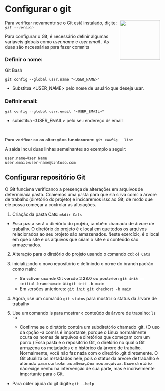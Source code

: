 
# Configurar o git

<img align="right" alt="" height="130px" src="https://th.bing.com/th/id/R.9768387cf34d18a2ece14af4992e5071?rik=fl%2bZ5MMUtF%2fuCQ&pid=ImgRaw&r=0">


Para verificar novamente se o Git está instalado, digite: *`git --version`*


Para configurar o Git, é necessário definir algumas variáveis globais como *user.name* e *user.email* . As duas são necessárias para fazer commits

### Definir o nome: 
Git Bash 

`git config --global user.name "<USER_NAME>"` 
* Substitua <USER_NAME> pelo nome de usuário que deseja usar.


### Definir email:
`git config --global user.email "<USER_EMAIL>"`
* subistitua  <USER_EMAIL> pelo seu endereço de email
<br>

Para verificar se as alterações funcionaram: `git config --list`

A saída inclui duas linhas semelhantes ao exemplo a seguir: 

`user.name=User Name` <br>
`user.email=user-name@contoso.com`

## Configurar repositório Git

O Git funciona verificando a presença de alterações em arquivos de determinada pasta. Criaremos uma pasta para que ela sirva como a árvore de trabalho (diretório do projeto) e indicaremos isso ao Git, de modo que ele possa começar a controlar as alterações. 



1. Criação da pasta Cats: `mkdir Cats`
* Essa pasta será o diretório do projeto, também chamado de árvore de trabalho. O diretório do projeto é o local em que todos os arquivos relacionados ao seu projeto são armazenados. Neste exercício, é o local em que o site e os arquivos que criam o site e o conteúdo são armazenados.


2. Alteração para o diretório do projeto usando o comando cd:
`cd Cats`

4. inicializando o novo repositório e definindo o nome do branch padrão como main:
   * Se estiver usando Git versão 2.28.0 ou posterior: `git init --initial-branch=main` ou `git init -b main`
   * Em versões anteriores: `git init git checkout -b main`
       
6. Agora, use um comando `git status` para mostrar o status da árvore de trabalho

7. Use um comando ls para mostrar o conteúdo da árvore de trabalho:
  `ls -a`
   * Confirme se o diretório contém um subdiretório chamado .git. (O uso da opção -a com ls é importante, porque o Linux normalmente oculta os nomes de arquivos e diretórios que começam com um ponto.) Essa pasta é o repositório Git, o diretório no qual o Git armazena os metadados e o histórico da árvore de trabalho.
Normalmente, você não faz nada com o diretório .git diretamente. O Git atualiza os metadados nele, pois o status da árvore de trabalho é alterado para controlar as alterações nos arquivos. Esse diretório não exige nenhuma intervenção de sua parte, mas é incrivelmente importante para o Git.

* Para obter ajuda do git digite `git --help`




